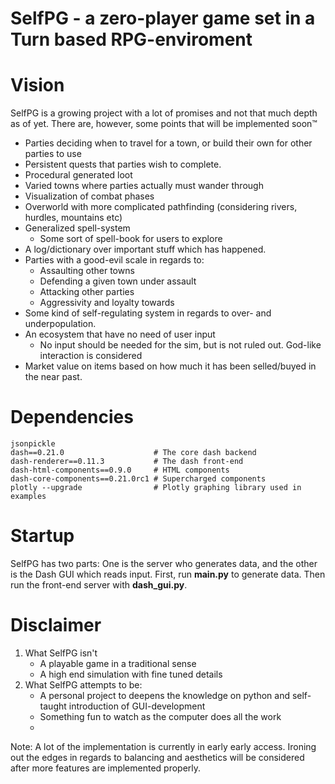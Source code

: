 SelfPG - a zero-player game set in a Turn based RPG-enviroment
======

# Vision

SelfPG is a growing project with a lot of promises and not that much depth as of yet. There are, however, some points that will be implemented soon&trade;

 * Parties deciding when to travel for a town, or build their own for other parties to use
 * Persistent quests that parties wish to complete.
 * Procedural generated loot
 * Varied towns where parties actually must wander through
 * Visualization of combat phases
 * Overworld with more complicated pathfinding (considering rivers, hurdles, mountains etc)
 * Generalized spell-system
    * Some sort of spell-book for users to explore
 * A log/dictionary over important stuff which has happened. 
 * Parties with a good-evil scale in regards to:
    - Assaulting other towns
    - Defending a given town under assault 
    - Attacking other parties
    - Aggressivity and loyalty towards 
 * Some kind of self-regulating system in regards to over- and underpopulation.
 * An ecosystem that have no need of user input
    * No input should be needed for the sim, but is not ruled out. God-like interaction is considered
 * Market value on items based on how much it has been selled/buyed in the near past.


# Dependencies



```
jsonpickle
dash==0.21.0                    # The core dash backend
dash-renderer==0.11.3           # The dash front-end
dash-html-components==0.9.0     # HTML components
dash-core-components==0.21.0rc1 # Supercharged components
plotly --upgrade                # Plotly graphing library used in examples
```

# Startup
SelfPG has two parts: One is the server who generates data, and the other is the Dash GUI which reads input.
First, run __main.py__ to generate data. Then run the front-end server with __dash_gui.py__. 

# Disclaimer
1. What SelfPG isn't
    * A playable game in a traditional sense
    * A high end simulation with fine tuned details
2. What SelfPG attempts to be:
    * A personal project to deepens the knowledge on python and self-taught introduction of GUI-development
    * Something fun to watch as the computer does all the work
    * 



Note: A lot of the implementation is currently in early early access. Ironing out the edges in regards to balancing and aesthetics will be considered after more features are implemented properly.